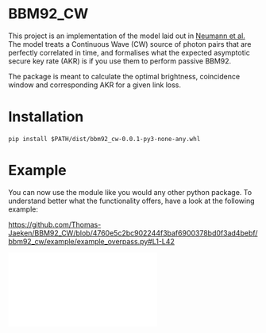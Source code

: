 # BBM92_CW
This project is an implementation of the model laid out in [Neumann et al.](https://link.aps.org/doi/10.1103/PhysRevA.104.022406)
The model treats a Continuous Wave (CW) source of photon pairs that are perfectly correlated in time, 
and formalises what the expected asymptotic secure key rate (AKR) is if you use them to perform passive BBM92.

The package is meant to calculate the optimal brightness, coincidence window and corresponding AKR for a given link loss.


# Installation
```
pip install $PATH/dist/bbm92_cw-0.0.1-py3-none-any.whl
```

# Example
You can now use the module like you would any other python package.
To understand better what the functionality offers, have a look at the following example:

https://github.com/Thomas-Jaeken/BBM92_CW/blob/4760e5c2bc902244f3baf6900378bd0f3ad4bebf/bbm92_cw/example/example_overpass.py#L1-L42

![](/bbm92_cw/example/figures/example_overpass.pdf)
